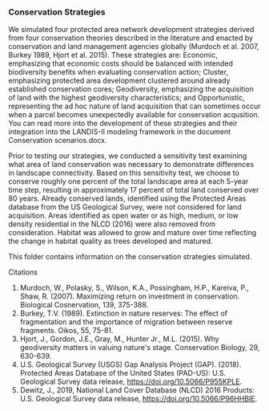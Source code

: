 ### Conservation Strategies

We simulated four protected area network development strategies derived from four conservation theories described in the literature and enacted by conservation 
and land management agencies globally (Murdoch et al. 2007, Burkey 1989, Hjort et al. 2015). These strategies are: Economic, emphasizing that economic costs should be balanced
with intended biodiversity benefits when evaluating conservation action; Cluster, emphasizing protected area development clustered around already established conservation cores;
Geodiversity, emphasizing the acquisition of land with the highest geodiversity characteristics; and Opportunistic, representing the ad hoc nature of land acquisition that can
sometimes occur when a parcel becomes unexpectedly available for conservation acqusition. You can read more into the development of these strategies and their integration
into the LANDIS-II modeling framework in the document Conservation scenarios.docx.

Prior to testing our strategies, we conducted a sensitivity test examining what area of land conservation was necessary to demonstrate differences in landscape connectivity. 
Based on this sensitivity test, we choose to conserve roughly one percent of the total landscape area at each 5-year time step, resulting in approximately 17 percent of 
total land conserved over 80 years. Already conserved lands, identified using the Protected Areas database from the US Geological Survey, were not considered for land 
acquisition. Areas identified as open water or as high, medium, or low density residential in the NLCD (2016) were also removed from consideration. Habitat was allowed to 
grow and mature over time reflecting the change in habitat quality as trees developed and matured.

This folder contains information on the conservation strategies simulated.
  
Citations
1. Murdoch, W., Polasky, S., Wilson, K.A., Possingham, H.P., Kareiva, P., Shaw, R. (2007). Maximizing return on investment in conservation. Biological Cosnervation, 139, 375-388.
2. Burkey, T.V. (1989). Extinction in nature reserves: The effect of fragmentation and the importance of migration between reserve fragments. Oikos, 55, 75-81.
3. Hjort, J., Gordon, J.E., Gray, M., Hunter Jr., M.L. (2015). Why geodiversity matters in valuing nature's stage. Conservation Biology, 29, 630-639.
4. U.S. Geological Survey (USGS) Gap Analysis Project (GAP). (2018). Protected Areas Database of the United States (PAD-US): U.S. Geological Survey data release, https://doi.org/10.5066/P955KPLE.
5. Dewitz, J., 2019, National Land Cover Database (NLCD) 2016 Products: U.S. Geological Survey data release, https://doi.org/10.5066/P96HHBIE.
